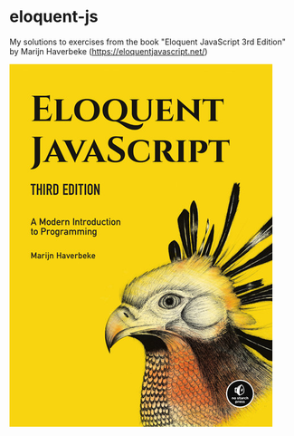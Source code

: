 # eloquent-js
My solutions to exercises from the book "Eloquent JavaScript 3rd Edition" by Marijn Haverbeke (https://eloquentjavascript.net/)

![Eloquent JS](cover.jpg)
